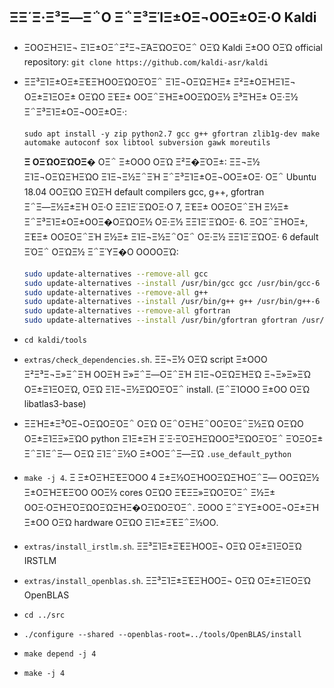 ## ΞΞ΄Ξ·Ξ³Ξ―Ξ΅Ο Ξ΅Ξ³ΞΊΞ±ΟΞ¬ΟΟΞ±ΟΞ·Ο Kaldi



- ΞΟΟΞΉΞΊΞ¬ ΞΊΞ±ΟΞ΅Ξ²Ξ¬ΞΆΞΏΟΞΌΞ΅ ΟΞΏ Kaldi Ξ±ΟΟ ΟΞΏ official repository: `git clone https://github.com/kaldi-asr/kaldi`

- ΞΞ³ΞΊΞ±ΟΞ±ΞΈΞΉΟΟΞΏΟΞΌΞ΅ ΞΊΞ¬ΟΞΏΞΉΞ± Ξ²Ξ±ΟΞΉΞΊΞ¬ ΟΞ±ΞΊΞ­ΟΞ± ΟΞΏΟ ΞΈΞ± ΟΟΞ΅ΞΉΞ±ΟΟΞΏΟΞ½ Ξ³ΞΉΞ± ΟΞ·Ξ½ Ξ΅Ξ³ΞΊΞ±ΟΞ¬ΟΟΞ±ΟΞ·:

  `sudo apt install -y zip python2.7 gcc g++ gfortran zlib1g-dev make automake autoconf sox libtool subversion gawk moreutils`

  **Ξ ΟΞΏΟΞΏΟΞ�** ΟΞ΅ Ξ±ΟΟΟ ΟΞΏ Ξ²Ξ�ΞΌΞ±: ΞΞ¬Ξ½ ΞΊΞ¬ΟΞΏΞΉΞΏΟ ΞΊΞ¬Ξ½Ξ΅ΞΉ Ξ΅Ξ³ΞΊΞ±ΟΞ¬ΟΟΞ±ΟΞ· ΟΞ΅ Ubuntu 18.04 ΟΟΞΏΟ ΞΏΞΉ default compilers gcc, g++, gfortran Ξ΅Ξ―Ξ½Ξ±ΞΉ ΟΞ·Ο Ξ­ΞΊΞ΄ΞΏΟΞ·Ο 7, ΞΈΞ± ΟΟΞ­ΟΞ΅ΞΉ Ξ½Ξ± Ξ΅Ξ³ΞΊΞ±ΟΞ±ΟΟΞ�ΟΞΏΟΞ½ ΟΞ·Ξ½ Ξ­ΞΊΞ΄ΞΏΟΞ· 6. ΞΟΞ΅ΞΉΟΞ±, ΞΈΞ± ΟΟΞ­ΟΞ΅ΞΉ Ξ½Ξ± ΞΊΞ¬Ξ½Ξ΅ΟΞ΅ ΟΞ·Ξ½ Ξ­ΞΊΞ΄ΞΏΟΞ· 6 default ΞΌΞ΅ ΟΞΏΞ½ Ξ΅ΞΎΞ�Ο ΟΟΟΟΞΏ:

  ```bash
  sudo update-alternatives --remove-all gcc
  sudo update-alternatives --install /usr/bin/gcc gcc /usr/bin/gcc-6 10
  sudo update-alternatives --remove-all g++
  sudo update-alternatives --install /usr/bin/g++ g++ /usr/bin/g++-6 10
  sudo update-alternatives --remove-all gfortran
  sudo update-alternatives --install /usr/bin/gfortran gfortran /usr/bin/gfortran-6 10
  ```

- `cd kaldi/tools`

- `extras/check_dependencies.sh`. ΞΞ¬Ξ½ ΟΞΏ script Ξ±ΟΟΟ Ξ²Ξ³Ξ¬Ξ»Ξ΅ΞΉ ΟΟΞΉ Ξ»Ξ΅Ξ―ΟΞ΅ΞΉ ΞΊΞ¬ΟΞΏΞΉΞΏ Ξ¬Ξ»Ξ»ΞΏ ΟΞ±ΞΊΞ­ΟΞΏ, ΟΞΏ ΞΊΞ¬Ξ½ΞΏΟΞΌΞ΅ install. (Ξ΅ΞΊΟΟΟ Ξ±ΟΟ ΟΞΏ libatlas3-base)

- ΞΞΉΞ±Ξ³ΟΞ¬ΟΞΏΟΞΌΞ΅ ΟΞΏ ΟΞ΅ΟΞΉΞ΅ΟΟΞΌΞ΅Ξ½ΞΏ ΟΞΏΟ ΟΞ±ΞΊΞ­Ξ»ΞΏΟ python ΞΊΞ±ΞΉ Ξ΄Ξ·ΞΌΞΉΞΏΟΟΞ³ΞΏΟΞΌΞ΅ ΞΌΞ­ΟΞ± Ξ΅ΞΊΞ΅Ξ― ΟΞΏ ΞΊΞ΅Ξ½Ο Ξ±ΟΟΞ΅Ξ―ΞΏ `.use_default_python`

- `make -j 4`. Ξ Ξ±ΟΞΉΞΈΞΌΟΟ 4 Ξ±Ξ½ΟΞΉΟΟΞΏΞΉΟΞ΅Ξ― ΟΟΞΏΞ½ Ξ±ΟΞΉΞΈΞΌΟ ΟΟΞ½ cores ΟΞΏΟ ΞΈΞ­Ξ»ΞΏΟΞΌΞ΅ Ξ½Ξ± ΟΟΞ·ΟΞΉΞΌΞΏΟΞΏΞΉΞ�ΟΞΏΟΞΌΞ΅. ΞΟΟΟ Ξ΅ΞΎΞ±ΟΟΞ¬ΟΞ±ΞΉ Ξ±ΟΟ ΟΞΏ hardware ΟΞΏΟ ΞΊΞ±ΞΈΞ΅Ξ½ΟΟ.

- `extras/install_irstlm.sh`. ΞΞ³ΞΊΞ±ΞΈΞΉΟΟΞ¬ ΟΞΏ ΟΞ±ΞΊΞ­ΟΞΏ IRSTLM

- `extras/install_openblas.sh`. ΞΞ³ΞΊΞ±ΞΈΞΉΟΟΞ¬ ΟΞΏ ΟΞ±ΞΊΞ­ΟΞΏ OpenBLAS

- `cd ../src`

- `./configure --shared --openblas-root=../tools/OpenBLAS/install`

- `make depend -j 4`

- `make -j 4`
